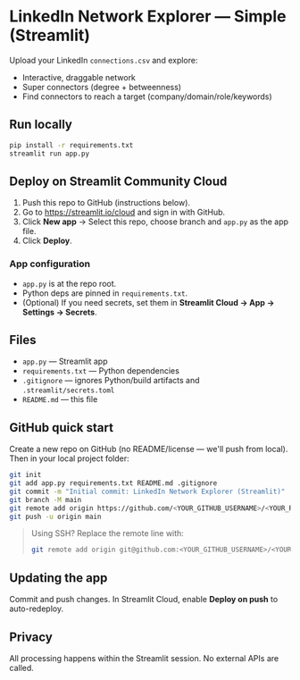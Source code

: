 # LinkedIn Network Explorer — Simple (Streamlit)

Upload your LinkedIn `connections.csv` and explore:
- Interactive, draggable network
- Super connectors (degree + betweenness)
- Find connectors to reach a target (company/domain/role/keywords)

## Run locally
```bash
pip install -r requirements.txt
streamlit run app.py
```

## Deploy on Streamlit Community Cloud
1. Push this repo to GitHub (instructions below).
2. Go to https://streamlit.io/cloud and sign in with GitHub.
3. Click **New app** → Select this repo, choose branch and `app.py` as the app file.
4. Click **Deploy**.

### App configuration
- `app.py` is at the repo root.
- Python deps are pinned in `requirements.txt`.
- (Optional) If you need secrets, set them in **Streamlit Cloud → App → Settings → Secrets**.

## Files
- `app.py` — Streamlit app
- `requirements.txt` — Python dependencies
- `.gitignore` — ignores Python/build artifacts and `.streamlit/secrets.toml`
- `README.md` — this file

## GitHub quick start

Create a new repo on GitHub (no README/license — we'll push from local). Then in your local project folder:

```bash
git init
git add app.py requirements.txt README.md .gitignore
git commit -m "Initial commit: LinkedIn Network Explorer (Streamlit)"
git branch -M main
git remote add origin https://github.com/<YOUR_GITHUB_USERNAME>/<YOUR_REPO_NAME>.git
git push -u origin main
```

> Using SSH?
> Replace the remote line with:
> ```bash
> git remote add origin git@github.com:<YOUR_GITHUB_USERNAME>/<YOUR_REPO_NAME>.git
> ```

## Updating the app
Commit and push changes. In Streamlit Cloud, enable **Deploy on push** to auto-redeploy.

## Privacy
All processing happens within the Streamlit session. No external APIs are called.
